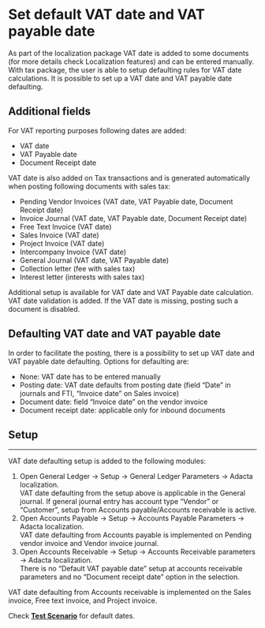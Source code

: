 # Set default VAT date and VAT payable date

As part of the localization package VAT date is added to some documents (for more details check Localization features) and can be entered manually. With tax package, the user is able to setup defaulting rules for VAT date calculations. It is possible to set up a VAT date and VAT payable date defaulting. 

## Additional fields

For VAT reporting purposes following dates are added:
   - VAT date
   - VAT Payable date
   - Document Receipt date

VAT date is also added on Tax transactions and is generated automatically when posting following documents with sales tax:
   - Pending Vendor Invoices (VAT date, VAT Payable date, Document Receipt date)
   - Invoice Journal (VAT date, VAT Payable date, Document Receipt date)
   - Free Text Invoice (VAT date)
   - Sales Invoice (VAT date)
   - Project Invoice (VAT date)
   - Intercompany Invoice (VAT date)
   - General Journal (VAT date, VAT Payable date)
   - Collection letter (fee with sales tax)
   - Interest letter (interests with sales tax)

Additional setup is available for VAT date and VAT Payable date calculation. VAT date validation is added. If the VAT date is missing, posting such a document is disabled.  

## Defaulting VAT date and VAT payable date


In order to facilitate the posting, there is a possibility to set up VAT date and VAT payable date defaulting. Options for defaulting are:
   - None: VAT date has to be entered manually
   - Posting date: VAT date defaults from posting date (field “Date” in journals and FTI, “Invoice date” on Sales invoice)
   - Document date: field “Invoice date” on the vendor invoice 
   - Document receipt date: applicable only for inbound documents

## **Setup**
---

VAT date defaulting setup is added to the following modules: 
1. Open General Ledger -> Setup -> General Ledger Parameters -> Adacta localization.<br>
    VAT date defaulting from the setup above is applicable in the General journal. If general journal entry has account type “Vendor” or “Customer”, setup from Accounts payable/Accounts receivable is active.
2. Open Accounts Payable -> Setup -> Accounts Payable Parameters -> Adacta localization.<br>
    VAT date defaulting from Accounts payable is implemented on Pending vendor invoice and Vendor invoice journal.
3. Open Accounts Receivable -> Setup -> Accounts Receivable parameters -> Adacta localization.<br>
    There is no “Default VAT payable date” setup at accounts receivable parameters and no “Document receipt date” option in the selection. 
 
VAT date defaulting from Accounts receivable is implemented on the Sales invoice, Free text invoice, and Project invoice. 

Check **[Test Scenario](VAT-Date-Test-Scenario.zip)** for default dates.
